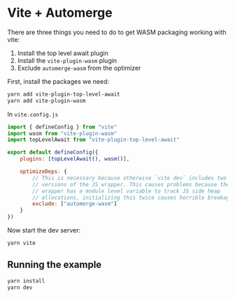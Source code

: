 # Vite + Automerge

There are three things you need to do to get WASM packaging working with vite:

1. Install the top level await plugin
2. Install the `vite-plugin-wasm` plugin
3. Exclude `automerge-wasm` from the optimizer

First, install the packages we need:
```bash
yarn add vite-plugin-top-level-await
yarn add vite-plugin-wasm
```

In `vite.config.js`

```javascript
import { defineConfig } from "vite"
import wasm from "vite-plugin-wasm"
import topLevelAwait from "vite-plugin-top-level-await"

export default defineConfig({
    plugins: [topLevelAwait(), wasm()],

    optimizeDeps: {
        // This is necessary because otherwise `vite dev` includes two separate
        // versions of the JS wrapper. This causes problems because the JS
        // wrapper has a module level variable to track JS side heap
        // allocations, initializing this twice causes horrible breakage
        exclude: ["automerge-wasm"]
    }
})
```

Now start the dev server:

```bash
yarn vite
```

## Running the example

```bash
yarn install
yarn dev
```

